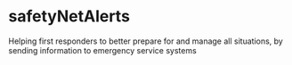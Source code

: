 # safetyNetAlerts
Helping first responders to better prepare for and manage all situations, by sending information to emergency service systems
